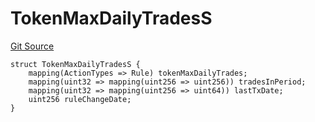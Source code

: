 # TokenMaxDailyTradesS
[Git Source](https://github.com/thrackle-io/tron/blob/162302962dc6acd8eb4a5fadda6be1dbd5a16028/src/client/token/handler/diamond/RuleStorage.sol)


```solidity
struct TokenMaxDailyTradesS {
    mapping(ActionTypes => Rule) tokenMaxDailyTrades;
    mapping(uint32 => mapping(uint256 => uint256)) tradesInPeriod;
    mapping(uint32 => mapping(uint256 => uint64)) lastTxDate;
    uint256 ruleChangeDate;
}
```

